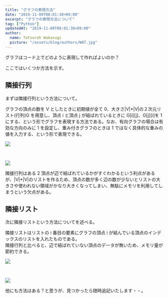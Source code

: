 ```yaml
---
title: "グラフの表現方法"
date: "2019-11-09T08:01:30+09:00"
excerpt: "グラフの表現方法について"
tag: ["Python"]
updatedAt: "2019-11-09T08:01:30+09:00"
author:
  name: Tatsuroh Wakasugi
  picture: "/assets/blog/authors/WAT.jpg"
---
```


グラフはコード上でどのように表現して作ればよいのか？

ここではいくつか方法を示す。

## 隣接行列

まずは隣接行列という方法について。

グラフの頂点の数を V としたときに初期値が全て 0、大きさ|V|\*|V|の２次元リスト(行列)G を用意し、頂点 i と頂点 j が結ばれているときに G[i][j]、G[j][i]を 1 にする、という形でグラフを表現する方法である。なお、有向グラフの場合は有効な方向のみに 1 を設定し、重み付きグラフのときは 1 ではなく具体的な重みの値を入力する、という形で表現できる。

![](/assets/note/programming/301_procon/graph/graph1.png)

<br>

![](/assets/note/programming/301_procon/graph/graph2.png)

隣接行列はある 2 頂点が辺で結ばれているかがすぐわかるという利点があるが、|V|\*|V|のリストを作るため、頂点の数が多く辺の数が少ないとリストの大きさや使われない領域がかなり大きくなってしまい、無駄にメモリを利用してしまうという欠点がある。

## 隣接リスト

次に隣接リストという方法についてを述べる。

隣接リストはリストの i 番目の要素にグラフの頂点 i が結んでいる頂点のインデックスのリストを入れたものである。  
隣接行列と比べると、辺で結ばれていない頂点のデータが無いため、メモリ量が節約できる。

![](/assets/note/programming/301_procon/graph/graph3.png)

<br>

![](/assets/note/programming/301_procon/graph/graph4.png)

他にも方法はある？と思うが、見つかったら随時追記いたします・・。
